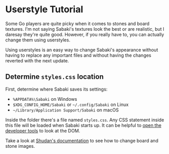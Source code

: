 # Userstyle Tutorial

Some Go players are quite picky when it comes to stones and board textures. I'm not saying Sabaki's textures look the best or are realistic, but I daresay they're quite good. However, if you really have to, you can actually change them using userstyles.

Using userstyles is an easy way to change Sabaki's appearance without having to replace any important files and without having the changes reverted with the next update.

## Determine `styles.css` location

First, determine where Sabaki saves its settings:

* `%APPDATA%\Sabaki` on Windows
* `$XDG_CONFIG_HOME/Sabaki` or `~/.config/Sabaki` on Linux
* `~/Library/Application Support/Sabaki` on macOS

Inside the folder there's a file named `styles.css`. Any CSS statement inside this file will be loaded when Sabaki starts up. It can be helpful to [open the developer tools](debugging.md) to look at the DOM.

Take a look at [Shudan's documentation](https://github.com/SabakiHQ/Shudan/tree/master/docs#styling) to see how to change board and stone images.
